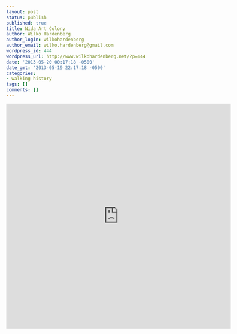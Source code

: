 ```yaml
---
layout: post
status: publish
published: true
title: Nida Art Colony
author: Wilko Hardenberg
author_login: wilkohardenberg
author_email: wilko.hardenberg@gmail.com
wordpress_id: 444
wordpress_url: http://www.wilkohardenberg.net/?p=444
date: '2013-05-20 00:17:18 -0500'
date_gmt: '2013-05-19 22:17:18 -0500'
categories:
- walking history
tags: []
comments: []
---
```

<p><iframe align="center" src="http:&#47;&#47;www.flickr.com&#47;slideShow&#47;index.gne?group_id=&user_id=66248475@N08&set_id=72157633521538167&text=" frameBorder="0" width="600" height="600" scrolling="no"><&#47;iframe></p>
<p>Photos first, comments will follow.</p>
